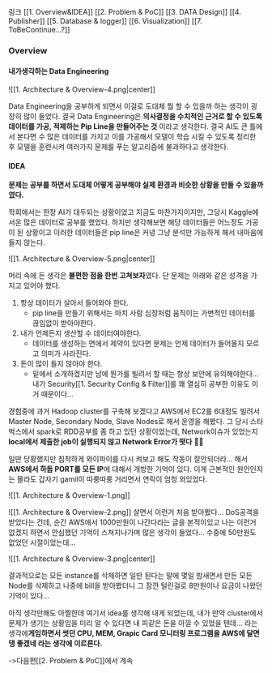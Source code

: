 링크
[[1. Overview&IDEA]]
[[2. Problem &  PoC]]
[[3. DATA Design]]
[[4. Publisher]]
[[5. Database & logger]]
[[6. Visualization]]
[[7. ToBeContinue...?]]

### Overview

#### 내가생각하는 Data Engineering


![[1. Architecture & Overview-4.png|center]]


Data Engineering을 공부하게 되면서 이걸로 도대체 뭘 할 수 있을까 하는 생각이 굉장히 많이 들었다. 
결국 Data Engineering은 **의사결정을 수치적인 근거로 할 수 있도록 데이터를 가공, 적제하는 Pip Line을 만들어주는 것** 이라고 생각한다. 결국 AI도 큰 틀에서 본다면 수 많은 데이터를 가지고 이를 가공해서 모델이 학습 시킬 수 있도록 정리한 후 모델을 훈련시켜 여러가지 문제를 푸는 알고리즘에 불과하다고 생각한다.

#### IDEA
**문제는 공부를 하면서 도대체 어떻게 공부해야 실제 환경과 비슷한 상황을 만들 수 있을까 였다.**

학회에서는 한창 AI가 대두되는 상황이었고 지금도 마찬가지이지만, 그당시 Kaggle에서온 많은 데이터로 공부를 했었다. 하지만 생각해보면 해당 데이터들은 어느정도 가공이 된 상황이고 이러한 데이터들은 pip line은 커녕 그냥 분석만 가능하게 해서 내마음에 들지 않는다.


![[1. Architecture & Overview-5.png|center]]


머리 속에 든 생각은 **불편한 점을 한번 고쳐보자**였다. 단 문제는 아래와 같은 성격을 가지고 있어야 했다.
1. 항상 데이터가 살아서 들어와야 한다. 
	* pip line을 만들기 위해서는 마치 사람 심장처럼 움직이는 가변적인 데이터를 끊임없이 받아야한다.
2. 내가 언제든지 생산할 수 데이터여야한다.
	* 데이터를 생성하는 면에서 제약이 있다면 문제는 언제 데이터가 들어올지 모르고 의미가 사라진다.
3. 돈이 많이 들지 않아야 한다.
	* 밑에서 소개하겠지만 남에 뭔가를 빌려서 할 때는 항상 보안에 유의해야한다... 내가 Security[[1. Security Config & Filter]]를 꽤 열심히 공부한 이유도 이거 때문이다...

경험중에 과거 Hadoop cluster를 구축해 보겠다고 AWS에서 EC2를 6대정도 빌려서 Master Node, Secondary Node, Slave Nodes로 해서 운영을 해봤다. 그 당시 스타벅스에서 spark로 RDD공부를 좀 하고 있던 상황이었는데, Network이슈가 있었는지 **local에서 제출한 job이 실행되지 않고 Network Error가 떳다** 😵‍💫 

일딴 당황했지만 침착하게 와이파이를 다시 켜보고 해도 작동이 잘안되더라...
해서 **AWS에서 하둡 PORT를 모든 IP**에 대해서 개방한 기억이 있다. 이게 근본적인 원인인지는 몰라도 갑자기 gamil이 따룽따룽 거리면서 연락이 엄청 와있었다.

![[1. Architecture & Overview-1.png]]

![[1. Architecture & Overview-2.png]]
살면서 이런거 처음 받아봤다... DoS공격을 받았다는 건데, 순간 AWS에서 1000만원이 나간다라는 글을 본적이있고 나는 이런거 없겠지 하면서 안심했던 기억이 스쳐지나가며 많은 생각이 들었다...
수중에 50만원도 없었던 시절이었는데...

![[1. Architecture & Overview-3.png|center]]

결과적으로는 모든 instance를 삭제하면 일딴 된다는 말에 몇일 밤새면서 만든 모든 Node를 삭제하고 나중에 bill을 받아봤더니 그 잠깐 털린걸로 8만원이나 요금이 나왔던 기억이 있다... 

아직 생각만해도 아찔한데 여기서 idea를 생각해 내게 되었는데, 내가 만약 cluster에서 문제가 생기는 상황임을 미리 알 수 있다면 내 피같은 돈을 아낄 수 있었을 텐데... 라는 생각에**게임하면서 썻던 CPU, MEM, Grapic Card 모니터링 프로그램을 AWS에 달면 댕 좋겠네 라는 생각에 이르른다.**

->다음편[[2. Problem &  PoC]]에서 계속
